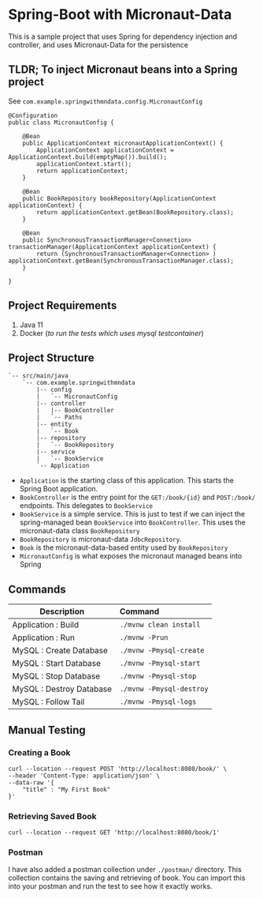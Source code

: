 # Spring-Boot with Micronaut-Data

This is a sample project that uses Spring for dependency injection and controller, and uses Micronaut-Data for the 
persistence

## TLDR; To inject Micronaut beans into a Spring project

See `com.example.springwithmndata.config.MicronautConfig`

```
@Configuration
public class MicronautConfig {
    
    @Bean
    public ApplicationContext micronautApplicationContext() {
        ApplicationContext applicationContext = ApplicationContext.build(emptyMap()).build();
        applicationContext.start();
        return applicationContext;
    }
    
    @Bean
    public BookRepository bookRepository(ApplicationContext applicationContext) {
        return applicationContext.getBean(BookRepository.class);
    }
    
    @Bean
    public SynchronousTransactionManager<Connection> transactionManager(ApplicationContext applicationContext) {
        return (SynchronousTransactionManager<Connection> ) applicationContext.getBean(SynchronousTransactionManager.class);
    }
    
}
```

## Project Requirements

1. Java 11
2. Docker (_to run the tests which uses mysql testcontainer_)

## Project Structure

```
`-- src/main/java
    `-- com.example.springwithmndata
        |-- config
        |   `-- MicronautConfig
        |-- controller
        |   |-- BookController
        |   `-- Paths
        |-- entity
        |   `-- Book
        |-- repository
        |   `-- BookRepository
        |-- service
        |   `-- BookService
        `-- Application
```

 * `Application` is the starting class of this application. This starts the Spring Boot application.
 * `BookController` is the entry point for the `GET:/book/{id}` and `POST:/book/` endpoints. This delegates to 
   `BookService`
 * `BookService` is a simple service. This is just to test if we can inject the spring-managed bean `BookService` into 
   `BookController`. This uses the micronaut-data class `BookRepository`
 * `BookRepository` is micronaut-data `JdbcRepository`.
 * `Book` is the micronaut-data-based entity used by `BookRepository`
 * `MicronautConfig` is what exposes the micronaut managed beans into Spring

## Commands

| Description              | Command                  |
|--------------------------|:-------------------------|
| Application : Build      | `./mvnw clean install`   |
| Application : Run        | `./mvnw -Prun`           |
| MySQL : Create Database  | `./mvnw -Pmysql-create`  |
| MySQL : Start Database   | `./mvnw -Pmysql-start`   |
| MySQL : Stop Database    | `./mvnw -Pmysql-stop`    |
| MySQL : Destroy Database | `./mvnw -Pmysql-destroy` |
| MySQL : Follow Tail      | `./mvnw -Pmysql-logs`    |

## Manual Testing

### Creating a Book

```
curl --location --request POST 'http://localhost:8080/book/' \
--header 'Content-Type: application/json' \
--data-raw '{
    "title" : "My First Book"
}'
```

### Retrieving Saved Book

```
curl --location --request GET 'http://localhost:8080/book/1'
```

### Postman

I have also added a postman collection under `./postman/` directory. This collection contains the saving and retrieving 
of book. You can import this into your postman and run the test to see how it exactly works.